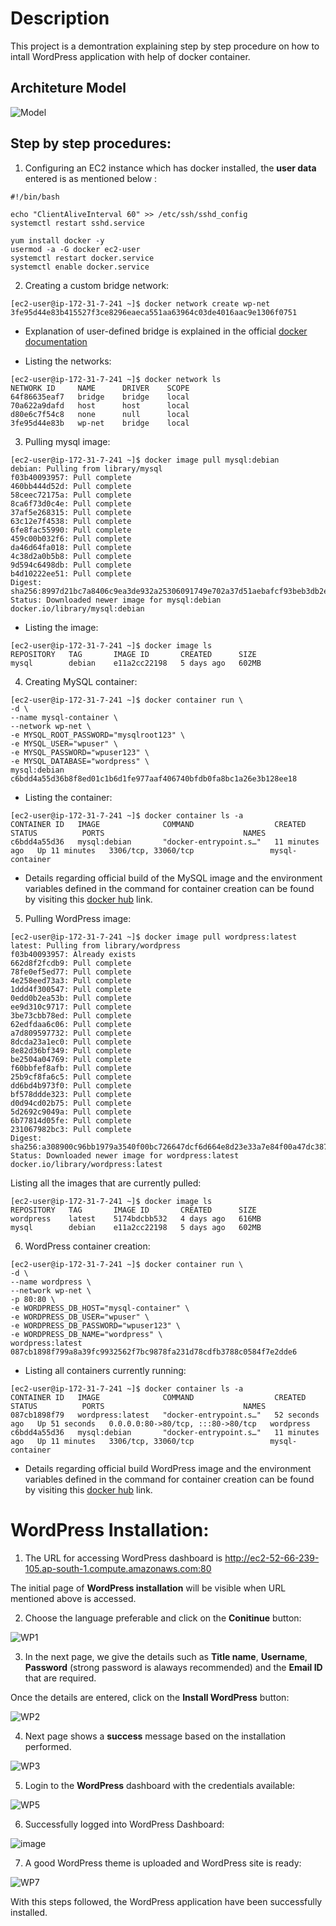 # Description

This project is a demontration explaining step by step procedure on how to intall WordPress application with help of docker container.

## Architeture Model

![Model](https://github.com/NitheshT/Wordpress_Installation_Docket/assets/122042254/9c92a8cf-2534-421c-8514-feb1577872d1)

## Step by step procedures:

1. Configuring an EC2 instance which has docker installed, the **user data** entered is as mentioned below :

```
#!/bin/bash

echo "ClientAliveInterval 60" >> /etc/ssh/sshd_config
systemctl restart sshd.service

yum install docker -y
usermod -a -G docker ec2-user
systemctl restart docker.service
systemctl enable docker.service
```

2. Creating a custom bridge network:

```
[ec2-user@ip-172-31-7-241 ~]$ docker network create wp-net
3fe95d44e83b415527f3ce8296eaeca551aa63964c03de4016aac9e1306f0751
```

 - Explanation of user-defined bridge is explained in the official [docker documentation](https://docs.docker.com/network/bridge/#manage-a-user-defined-bridge)

 - Listing the networks:

```
[ec2-user@ip-172-31-7-241 ~]$ docker network ls
NETWORK ID     NAME      DRIVER    SCOPE
64f86635eaf7   bridge    bridge    local
70a622a9dafd   host      host      local
d80e6c7f54c8   none      null      local
3fe95d44e83b   wp-net    bridge    local
```

3. Pulling mysql image:

```
[ec2-user@ip-172-31-7-241 ~]$ docker image pull mysql:debian
debian: Pulling from library/mysql
f03b40093957: Pull complete
460bb444d52d: Pull complete
58ceec72175a: Pull complete
8ca6f73d0c4e: Pull complete
37af5e268315: Pull complete
63c12e7f4538: Pull complete
6fe8fac55990: Pull complete
459c00b032f6: Pull complete
da46d64fa018: Pull complete
4c38d2a0b5b8: Pull complete
9d594c6498db: Pull complete
b4d10222ee51: Pull complete
Digest: sha256:8997d21bc7a8406c9ea3de932a25306091749e702a37d51aebafcf93beb3db2e
Status: Downloaded newer image for mysql:debian
docker.io/library/mysql:debian
```

 - Listing the image:

```
[ec2-user@ip-172-31-7-241 ~]$ docker image ls
REPOSITORY   TAG       IMAGE ID       CREATED      SIZE
mysql        debian    e11a2cc22198   5 days ago   602MB
```

4. Creating MySQL container:

```
[ec2-user@ip-172-31-7-241 ~]$ docker container run \
-d \
--name mysql-container \
--network wp-net \
-e MYSQL_ROOT_PASSWORD="mysqlroot123" \
-e MYSQL_USER="wpuser" \
-e MYSQL_PASSWORD="wpuser123" \
-e MYSQL_DATABASE="wordpress" \
mysql:debian
c6bdd4a55d36b8f8ed01c1b6d1fe977aaf406740bfdb0fa8bc1a26e3b128ee18
```

 - Listing the container:

```
[ec2-user@ip-172-31-7-241 ~]$ docker container ls -a
CONTAINER ID   IMAGE              COMMAND                  CREATED          STATUS          PORTS                               NAMES
c6bdd4a55d36   mysql:debian       "docker-entrypoint.s…"   11 minutes ago   Up 11 minutes   3306/tcp, 33060/tcp                 mysql-container
```

 - Details regarding official build of the MySQL image and the environment variables defined in the command for container creation can be found by visiting this [docker hub](https://hub.docker.com/_/mysql) link.

5. Pulling WordPress image:

```
[ec2-user@ip-172-31-7-241 ~]$ docker image pull wordpress:latest
latest: Pulling from library/wordpress
f03b40093957: Already exists
662d8f2fcdb9: Pull complete
78fe0ef5ed77: Pull complete
4e258eed73a3: Pull complete
1ddd4f300547: Pull complete
0edd0b2ea53b: Pull complete
ee9d310c9717: Pull complete
3be73cbb78ed: Pull complete
62edfdaa6c06: Pull complete
a7d809597732: Pull complete
8dcda23a1ec0: Pull complete
8e82d36bf349: Pull complete
be2504a04769: Pull complete
f60bbfef8afb: Pull complete
25b9cf8fa6c5: Pull complete
dd6bd4b973f0: Pull complete
bf578ddde323: Pull complete
d0d94cd02b75: Pull complete
5d2692c9049a: Pull complete
6b77814d05fe: Pull complete
231067982bc3: Pull complete
Digest: sha256:a308900c96bb1979a3540f00bc726647dcf6d664e8d23e33a7e84f00a47dc387
Status: Downloaded newer image for wordpress:latest
docker.io/library/wordpress:latest
```

Listing all the images that are currently pulled:

```
[ec2-user@ip-172-31-7-241 ~]$ docker image ls
REPOSITORY   TAG       IMAGE ID       CREATED      SIZE
wordpress    latest    5174bdcbb532   4 days ago   616MB
mysql        debian    e11a2cc22198   5 days ago   602MB
```

6. WordPress container creation:

```
[ec2-user@ip-172-31-7-241 ~]$ docker container run \
-d \
--name wordpress \
--network wp-net \
-p 80:80 \
-e WORDPRESS_DB_HOST="mysql-container" \
-e WORDPRESS_DB_USER="wpuser" \
-e WORDPRESS_DB_PASSWORD="wpuser123" \
-e WORDPRESS_DB_NAME="wordpress" \
wordpress:latest
087cb1898f799a8a39fc9932562f7bc9878fa231d78cdfb3788c0584f7e2dde6
```

 - Listing all containers currently running:

```
[ec2-user@ip-172-31-7-241 ~]$ docker container ls -a
CONTAINER ID   IMAGE              COMMAND                  CREATED          STATUS          PORTS                               NAMES
087cb1898f79   wordpress:latest   "docker-entrypoint.s…"   52 seconds ago   Up 51 seconds   0.0.0.0:80->80/tcp, :::80->80/tcp   wordpress
c6bdd4a55d36   mysql:debian       "docker-entrypoint.s…"   11 minutes ago   Up 11 minutes   3306/tcp, 33060/tcp                 mysql-container
```

- Details regarding official build WordPress image and the environment variables defined in the command for container creation can be found by visiting this [docker hub](https://hub.docker.com/_/wordpress) link.

# WordPress Installation:

1. The URL for accessing WordPress dashboard is http://ec2-52-66-239-105.ap-south-1.compute.amazonaws.com:80

The initial page of **WordPress installation** will be visible when URL mentioned above is accessed.

2. Choose the language preferable and click on the **Conitinue** button:

![WP1](https://github.com/NitheshT/Wordpress_Installation_Docker/assets/122042254/aec0c81f-129b-48a9-b6ca-e346c532cff9)

3. In the next page, we give the details such as **Title name**, **Username**, **Password** (strong password is alaways recommended) and the **Email ID** that are required.

Once the details are entered, click on the **Install WordPress** button:

![WP2](https://github.com/NitheshT/Wordpress_Installation_Docker/assets/122042254/165dba6d-08ff-4d78-9b64-a13f88291a08)

4. Next page shows a **success** message based on the installation performed.

![WP3](https://github.com/NitheshT/Wordpress_Installation_Docker/assets/122042254/bc139534-7a98-4830-8e2c-dd4d3dcdb8e9)

5. Login to the **WordPress** dashboard with the credentials available:

![WP5](https://github.com/NitheshT/Wordpress_Installation_Docker/assets/122042254/74c2e7f4-163d-4a30-a12a-76f9b997e08f)

6. Successfully logged into WordPress Dashboard:

![image](https://github.com/NitheshT/Wordpress_Installation_Docker/assets/122042254/edefb2a6-6eb6-42c7-b29a-beee51ca5c11)

7. A good WordPress theme is uploaded and WordPress site is ready:

![WP7](https://github.com/NitheshT/Wordpress_Installation_Docker/assets/122042254/3b3a676d-887f-4f87-812b-8a430e8f0581)

With this steps followed, the WordPress application have been successfully installed.
